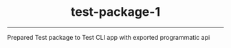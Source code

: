 <!-- ![CommitSmileBanner](https://github.com/INeedJobToStartWork/Commit-Smile/assets/97305201/7b18af3e-7472-47f5-99e8-6f97574d2ea7) -->

<h1 align="center">test-package-1</h1>
<hr/>

Prepared Test package to Test CLI app with exported programmatic api
